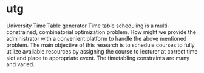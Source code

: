 # utg
University Time Table generator
Time table scheduling is a multi-constrained, combinatorial optimization problem. 
How might we provide the administrator with a convenient platform to handle the above mentioned problem.
The main objective of this research is to schedule courses to fully utilize available resources by assigning the course to lecturer at correct time slot and place to appropriate event. 
The timetabling constraints are many and varied.

